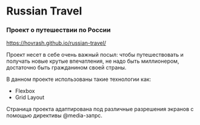 # Russian Travel
### Проект о путешествии по России
https://hovrash.github.io/russian-travel/

Проект несет в себе очень важный посыл: чтобы путешествовать и получать новые крутые впечатления, не надо быть миллионером, достаточно быть гражданином своей страны.

В данном проекте использованы такие технологии как:
* Flexbox
* Grid Layout

Страница проекта адаптирована под различные разрешения экранов с помощью директивы @media-запрс.
